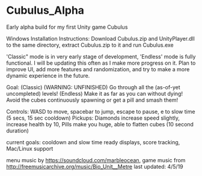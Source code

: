 # Cubulus_Alpha
Early alpha build for my first Unity game Cubulus

Windows Installation Instructions: Download Cubulus.zip and UnityPlayer.dll to the same directory, extract Cubulus.zip to it and run Cubulus.exe

'Classic" mode is in very early stage of development, 'Endless' mode is fully functional. I will be updating this often as I make more progress on it. Plan to improve UI, add more features and randomization, and try to make a more dynamic experience in the future. 

Goal: (Classic) (WARNING: UNFINISHED) Go through all the (as-of-yet uncompleted) levels! (Endless) Make it as far as you can without dying! Avoid the cubes continuously spawning or get a pill and smash them!

Controls: WASD to move, spacebar to jump, escape to pause, e to slow time (5 secs, 15 sec cooldown)
Pickups: Diamonds increase speed slightly, increase health by 10, Pills make you huge, able to flatten cubes (10 second duration)

current goals: cooldown and slow time ready displays, score tracking, Mac/Linux support

menu music by https://soundcloud.com/marbleocean, game music from http://freemusicarchive.org/music/Bio_Unit__Metre
last updated: 4/5/19
